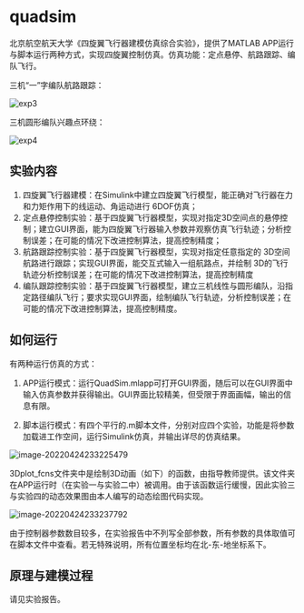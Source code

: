 # quadsim
北京航空航天大学《四旋翼飞行器建模仿真综合实验》，提供了MATLAB APP运行与脚本运行两种方式，实现四旋翼控制仿真。仿真功能：定点悬停、航路跟踪、编队飞行。



三机“一”字编队航路跟踪：

![exp3](https://raw.githubusercontent.com/Amos-Chen98/Image_bed/main/2022/20220425165553.gif)

三机圆形编队兴趣点环绕：

![exp4](https://raw.githubusercontent.com/Amos-Chen98/Image_bed/main/2022/20220425165640.gif)

## 实验内容

1.  四旋翼飞行器建模：在Simulink中建立四旋翼飞行模型，能正确对飞行器在力和力矩作用下的线运动、角运动进行 6DOF仿真；
2.  定点悬停控制实验：基于四旋翼飞行器模型，实现对指定3D空间点的悬停控制；建立GUI界面，能为四旋翼飞行器输入参数并观察仿真飞行轨迹；分析控制误差；在可能的情况下改进控制算法，提高控制精度；
3. 航路跟踪控制实验：基于四旋翼飞行器模型，实现对指定任意指定的 3D空间航路进行跟踪；实现GUI界面，能交互式输入一组航路点，并绘制 3D的飞行轨迹分析控制误差；在可能的情况下改进控制算法，提高控制精度
4. 编队跟踪控制实验：基于四旋翼飞行器模型，建立三机线性与圆形编队，沿指定路径编队飞行；要求实现GUI界面，绘制编队飞行轨迹，分析控制误差；在可能的情况下改进控制算法，提高控制精度。

## 如何运行

有两种运行仿真的方式：

1. APP运行模式：运行QuadSim.mlapp可打开GUI界面，随后可以在GUI界面中输入仿真参数并获得输出。GUI界面比较精美，但受限于界面画幅，输出的信息有限。

2. 脚本运行模式：有四个平行的.m脚本文件，分别对应四个实验，功能是将参数加载进工作空间，运行Simulink仿真，并输出详尽的仿真结果。

![image-20220424233225479](https://raw.githubusercontent.com/Amos-Chen98/Image_bed/main/2022/20220424233225.png)

3Dplot_fcns文件夹中是绘制3D动画（如下）的函数，由指导教师提供。该文件夹在APP运行时（在实验一与实验二中）被调用。由于该函数运行缓慢，因此实验三与实验四的动态效果图由本人编写的动态绘图代码实现。

![image-20220424233237792](https://raw.githubusercontent.com/Amos-Chen98/Image_bed/main/2022/20220424233237.png)

由于控制器参数数目较多，在实验报告中不列写全部参数，所有参数的具体取值可在脚本文件中查看。若无特殊说明，所有位置坐标均在北-东-地坐标系下。

## 原理与建模过程

请见实验报告。

